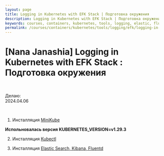 ```yaml
---
layout: page
title: Logging in Kubernetes with EFK Stack | Подготовка окружения
description: Logging in Kubernetes with EFK Stack | Подготовка окружения
keywords: courses, containers, kubernetes, tools, logging, elastic, fluentd, kibana, Подготовка окружения
permalink: /courses/containers/kubernetes/tools/logging/efk/logging-in-kubernetes-with-efk-stack/env/
---
```


# [Nana Janashia] Logging in Kubernetes with EFK Stack : Подготовка окружения

<br/>

Делаю:  
2024.04.06

<br/>

1. Инсталляция [MiniKube](/tools/containers/kubernetes/minikube/setup/)

**Испольновалась версия KUBERNETES_VERSION=v1.29.3**

2. Инсталляция [Kubectl](/tools/containers/kubernetes/utils/kubectl/)

3. Инсталляция [Elastic Search, Kibana, Fluentd](/tools/containers/kubernetes/utils/logging/elastic/setup/)

